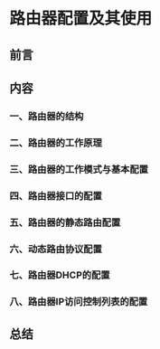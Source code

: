 # 路由器配置及其使用

## 前言

## 内容

### 一、路由器的结构

### 二、路由器的工作原理

### 三、路由器的工作模式与基本配置

### 四、路由器接口的配置

### 五、路由器的静态路由配置

### 六、动态路由协议配置

### 七、路由器DHCP的配置

### 八、路由器IP访问控制列表的配置

## 总结